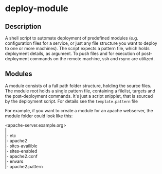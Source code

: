 # deploy-module

## Description
A shell script to automate deployment of predefined modules (e.g. configuration files for a service, or
just any file structure you want to deploy to one or more machines).
The script expects a pattern file, which holds deployment details, as argument. To push files and for
execution of post-deployment commands on the remote machine, ssh and rsync are utilized.


## Modules
A module consists of a full path folder structure, holding the source files. The module root holds a 
single pattern file, containing a filelist, targets and the post-deployment commands. It's just a script
snipplet, that is sourced by the deployment script. For details see the `template.pattern` file

For example, if you want to create a module for an apache webserver, the module folder could look like this:

<apache-server.example.org>  
|  
|- etc  
   |- apache2  
      |- sites-availible  
      |- sites-enabled  
      |- apache2.conf  
      |- envars  
|- apache2.pattern  



